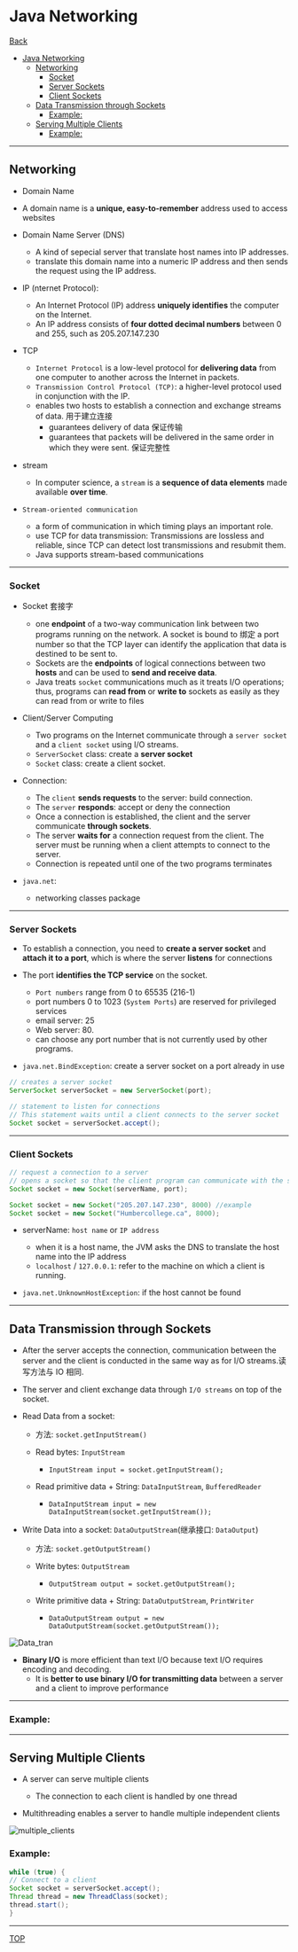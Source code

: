# Java Networking

[Back](../index.md)

- [Java Networking](#java-networking)
  - [Networking](#networking)
    - [Socket](#socket)
    - [Server Sockets](#server-sockets)
    - [Client Sockets](#client-sockets)
  - [Data Transmission through Sockets](#data-transmission-through-sockets)
    - [Example:](#example)
  - [Serving Multiple Clients](#serving-multiple-clients)
    - [Example:](#example-1)

---

## Networking

- Domain Name
- A domain name is a **unique, easy-to-remember** address used to access websites

- Domain Name Server (DNS)

  - A kind of sepecial server that translate host names into IP addresses.
  - translate this domain name into a numeric IP address and then sends the request using the IP address.

- IP (nternet Protocol):

  - An Internet Protocol (IP) address **uniquely identifies** the computer on the Internet.
  - An IP address consists of **four dotted decimal numbers** between 0 and 255, such as 205.207.147.230

- TCP

  - `Internet Protocol` is a low-level protocol for **delivering data** from one computer to another across the Internet in packets.
  - `Transmission Control Protocol (TCP)`: a higher-level protocol used in conjunction with the IP.
  - enables two hosts to establish a connection and exchange streams of data. 用于建立连接
    - guarantees delivery of data 保证传输
    - guarantees that packets will be delivered in the same order in which they were sent. 保证完整性

- stream

  - In computer science, a `stream` is a **sequence of data elements** made available **over time**.

- `Stream-oriented communication`

  - a form of communication in which timing plays an important role.
  - use TCP for data transmission: Transmissions are lossless and reliable, since TCP can detect lost transmissions and resubmit them.
  - Java supports stream-based communications

---

### Socket

- Socket 套接字

  - one **endpoint** of a two-way communication link between two programs running on the network. A socket is bound to 绑定 a port number so that the TCP layer can identify the application that data is destined to be sent to.
  - Sockets are the **endpoints** of logical connections between two **hosts** and can be used to **send and receive data**.
  - Java treats `socket` communications much as it treats I/O operations; thus, programs can **read from** or **write to** sockets as
    easily as they can read from or write to files

- Client/Server Computing

  - Two programs on the Internet communicate through a `server socket` and a `client socket` using I/O streams.
  - `ServerSocket` class: create a **server socket**
  - `Socket` class: create a client socket.

- Connection:

  - The `client` **sends requests** to the server: build connection.
  - The `server` **responds**: accept or deny the connection
  - Once a connection is established, the client and the server communicate **through sockets**.
  - The server **waits for** a connection request from the client. The server must be running when a client attempts to connect to the server.
  - Connection is repeated until one of the two programs terminates

- `java.net`:
  - networking classes package

---

### Server Sockets

- To establish a connection, you need to **create a server socket** and **attach it to a port**, which is where the server **listens** for
  connections

- The port **identifies the TCP service** on the socket.

  - `Port numbers` range from 0 to 65535 (216-1)
  - port numbers 0 to 1023 (`System Ports`) are reserved for privileged services
  - email server: 25
  - Web server: 80.
  - can choose any port number that is not currently used by other programs.

- `java.net.BindException`: create a server socket on a port already in use

```java
// creates a server socket
ServerSocket serverSocket = new ServerSocket(port);

// statement to listen for connections
// This statement waits until a client connects to the server socket
Socket socket = serverSocket.accept();
```

---

### Client Sockets

```java
// request a connection to a server
// opens a socket so that the client program can communicate with the server.
Socket socket = new Socket(serverName, port);

Socket socket = new Socket("205.207.147.230", 8000) //example
Socket socket = new Socket("Humbercollege.ca", 8000);
```

- serverName: `host name` or `IP address`

  - when it is a host name, the JVM asks the DNS to translate the host name into the IP address
  - `localhost` / `127.0.0.1`: refer to the machine on which a client is running.

- `java.net.UnknownHostException`: if the host cannot be found

---

## Data Transmission through Sockets

- After the server accepts the connection, communication between the server and the client is conducted in the same way as for I/O streams.读写方法与 IO 相同.

- The server and client exchange data through `I/O streams` on top of the socket.

- Read Data from a socket:

  - 方法: `socket.getInputStream()`
  - Read bytes: `InputStream`

    - `InputStream input = socket.getInputStream();`

  - Read primitive data + String: `DataInputStream`, `BufferedReader`

    - `DataInputStream input = new DataInputStream(socket.getInputStream());`

- Write Data into a socket: `DataOutputStream`(继承接口: `DataOutput`)

  - 方法: `socket.getOutputStream()`
  - Write bytes: `OutputStream`

    - `OutputStream output = socket.getOutputStream();`

  - Write primitive data + String: `DataOutputStream`, `PrintWriter`

    - `DataOutputStream output = new DataOutputStream(socket.getOutputStream());`

![Data_tran](./pic/socket_server_client.png)

- **Binary I/O** is more efficient than text I/O because text I/O requires encoding and decoding.
  - It is **better to use binary I/O for transmitting data** between a server and a client to improve performance

---

### Example:

---

## Serving Multiple Clients

- A server can serve multiple clients

  - The connection to each client is handled by one thread

- Multithreading enables a server to handle multiple independent clients

![multiple_clients](./pic/networking_multithreading.png)

### Example:

```java
while (true) {
// Connect to a client
Socket socket = serverSocket.accept();
Thread thread = new ThreadClass(socket);
thread.start();
}

```

---

[TOP](#java-networking)
